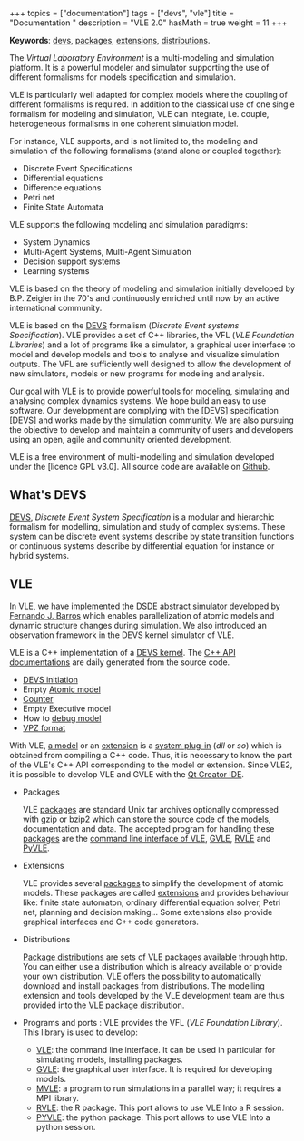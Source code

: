 +++
topics = ["documentation"]
tags = ["devs", "vle"]
title = "Documentation "
description = "VLE 2.0"
hasMath = true
weight = 11
+++

**Keywords**: [devs](theory/devs), [packages](users/packages),
[extensions](users/extensions), [distributions](users/distributions).

The _Virtual Laboratory Environment_ is a multi-modeling and simulation
platform. It is a powerful modeler and simulator supporting the use of
different formalisms for models specification and simulation.

VLE is particularly well adapted for complex models where the coupling of
different formalisms is required. In addition to the classical use of one
single formalism for modeling and simulation, VLE can integrate, i.e. couple,
heterogeneous formalisms in one coherent simulation model.

For instance, VLE supports, and is not limited to, the modeling and simulation
of the following formalisms (stand alone or coupled together):

- Discrete Event Specifications
- Differential equations
- Difference equations
- Petri net
- Finite State Automata

VLE supports the following modeling and simulation paradigms:

- System Dynamics
- Multi-Agent Systems, Multi-Agent Simulation
- Decision support systems
- Learning systems

VLE is based on the theory of modeling and simulation initially developed by
B.P. Zeigler in the 70's and continuously enriched until now by an active
international community.

VLE is based on the [DEVS](theory) formalism (_Discrete Event systems
Specification_). VLE provides a set of C++ libraries, the VFL (_VLE Foundation
Libraries_) and a lot of programs like a simulator, a graphical user interface
to model and develop models and tools to analyse and visualize simulation
outputs. The VFL are sufficiently well designed to allow the development of new
simulators, models or new programs for modeling and analysis.

Our goal with VLE is to provide powerful tools for modeling, simulating and
analysing complex dynamics systems. We hope build an easy to use software. Our
development are complying with the [DEVS] specification [DEVS] and works made
by the simulation community. We are also pursuing the objective to develop and
maintain a community of users and developers using an open, agile and community
oriented development.

VLE is a free environment of multi-modelling and simulation developed under the
[licence GPL v3.0]. All source code are available on [Github](https://github.com/vle-forge/).

## What's DEVS

[DEVS](theory/devs), *Discrete Event System Specification* is a modular and
hierarchic formalism for modelling, simulation and study of complex systems.
These system can be discrete event systems describe by state transition
functions or continuous systems describe by differential equation for instance
or hybrid systems.

## VLE

In VLE, we have implemented the [DSDE abstract
simulator](http://portal.acm.org/citation.cfm?id=293257) developed by [Fernando
J. Barros](http://eden.dei.uc.pt/~barros/) which enables parallelization of
atomic models and dynamic structure changes during simulation. We also
introduced an observation framework in the DEVS kernel simulator of VLE.

VLE is a C++ implementation of a [DEVS kernel](theory/devs). The [C++ API
documentations](http://www.vle-project.org/doxygen/master2.0/) are daily
generated from the source code.

* [DEVS initiation](theory/devs)
* Empty [Atomic model](theory/atomic-model)
* [Counter](theory/counter)
* Empty Executive model
* How to [debug model](users/debug-model)
* [VPZ format](dev/vpz-format)

With VLE, [a model](theory/atomic-model) or an [extension](users/extensions) is
a [system plug-in](https://en.wikipedia.org/wiki/Library_(computing)) (*dll*
or *so*) which is obtained from compiling a C++ code. Thus, it is necessary to
know the part of the VLE's C++ API corresponding to the model or extension.
Since VLE2, it is possible to develop VLE and GVLE with the [Qt Creator
IDE](dev/qtcreator).

* Packages

    VLE [packages](users/packages) are standard Unix tar archives optionally
    compressed with gzip or bzip2 which can store the source code of the
    models, documentation and data. The accepted program for handling these
    [packages](users/packages) are the [command line interface of
    VLE](users/vle-cli), [GVLE](users/gvle), [RVLE](users/rvle) and
    [PyVLE](users/pyvle).

*   Extensions

    VLE provides several [packages](users/packages) to simplify the development
    of atomic models. These packages are called [extensions](users/extensions)
    and provides behaviour like: finite state automaton, ordinary differential
    equation solver, Petri net, planning and decision making... Some extensions
    also provide graphical interfaces and C++ code generators.

*   Distributions

    [Package distributions](users/distributions) are sets of VLE packages
    available through http. You can either use a distribution which is already
    available or provide your own distribution. VLE offers the possibility to
    automatically download and install packages from distributions. The
    modelling extension and tools developed by the VLE development team are
    thus provided into the [VLE package distribution](../../packages).

*   Programs and ports : VLE provides the VFL (_VLE Foundation Library_). This library is used to develop:

    - [VLE](users/vle-cli): the command line interface. It can be used in
      particular for simulating models, installing packages.
    - [GVLE](users/gvle): the graphical user interface. It is required for
      developing models.
    - [MVLE](users/mvle): a program to run simulations in a parallel way; it
      requires a MPI library.
    - [RVLE](users/rvle): the R package. This port allows to use VLE Into a R
      session.
    - [PYVLE](users/pyvle): the python package. This port allows to use VLE
      Into a python session.
